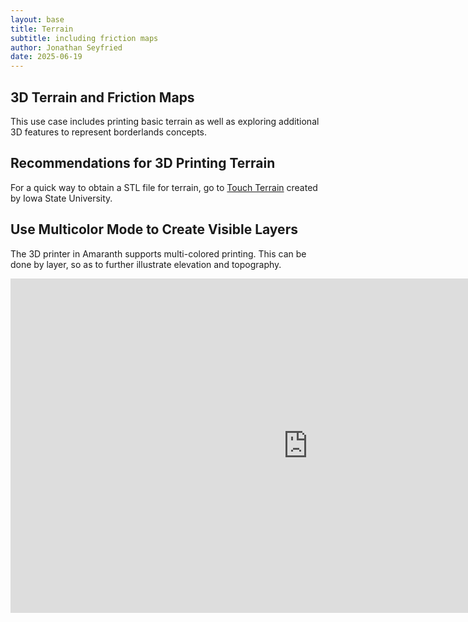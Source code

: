 ```yaml
---
layout: base
title: Terrain
subtitle: including friction maps
author: Jonathan Seyfried
date: 2025-06-19
---
```


<h2>3D Terrain and Friction Maps</h2>

This use case includes printing basic terrain as well as exploring additional 3D features to represent borderlands concepts.

<h2>Recommendations for 3D Printing Terrain</h2>

For a quick way to obtain a STL file for terrain, go to <a href="https://touchterrain.geol.iastate.edu/main">Touch Terrain</a> created by Iowa State University.

<h2>Use Multicolor Mode to Create Visible Layers</h2>

The 3D printer in Amaranth supports multi-colored printing. This can be done by layer, so as to further illustrate elevation and topography.

<iframe width="951" height="535" src="https://www.youtube.com/embed/9jy7MEGkdjE" title="This Is The Best Slicer For MultiColor Printing | Orca Slicer Tutorial" frameborder="0" allow="accelerometer; autoplay; clipboard-write; encrypted-media; gyroscope; picture-in-picture; web-share" referrerpolicy="strict-origin-when-cross-origin" allowfullscreen></iframe>
